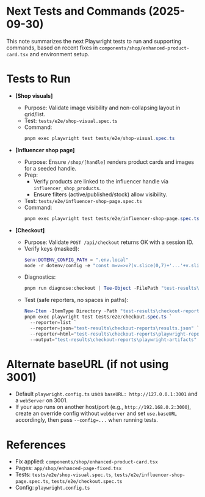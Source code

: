 # Next Tests and Commands (2025-09-30)

This note summarizes the next Playwright tests to run and supporting commands, based on recent fixes in `components/shop/enhanced-product-card.tsx` and environment setup.

# Tests to Run

- **[Shop visuals]**
  - Purpose: Validate image visibility and non-collapsing layout in grid/list.
  - Test: `tests/e2e/shop-visual.spec.ts`
  - Command:
    ```powershell
    pnpm exec playwright test tests/e2e/shop-visual.spec.ts
    ```

- **[Influencer shop page]**
  - Purpose: Ensure `/shop/[handle]` renders product cards and images for a seeded handle.
  - Prep:
    - Verify products are linked to the influencer handle via `influencer_shop_products`.
    - Ensure filters (active/published/stock) allow visibility.
  - Test: `tests/e2e/influencer-shop-page.spec.ts`
  - Command:
    ```powershell
    pnpm exec playwright test tests/e2e/influencer-shop-page.spec.ts
    ```

- **[Checkout]**
  - Purpose: Validate `POST /api/checkout` returns OK with a session ID.
  - Verify keys (masked):
    ```powershell
    $env:DOTENV_CONFIG_PATH = ".env.local"
    node -r dotenv/config -e "const m=v=>v?(v.slice(0,7)+'...'+v.slice(-4)):'MISSING'; console.log('STRIPE_SECRET_KEY=',m(process.env.STRIPE_SECRET_KEY)); console.log('NEXT_PUBLIC_STRIPE_PUBLISHABLE_KEY=',m(process.env.NEXT_PUBLIC_STRIPE_PUBLISHABLE_KEY));"
    ```
  - Diagnostics:
    ```powershell
    pnpm run diagnose:checkout | Tee-Object -FilePath "test-results\checkout-reports\diagnose-checkout.txt"
    ```
  - Test (safe reporters, no spaces in paths):
    ```powershell
    New-Item -ItemType Directory -Path "test-results\checkout-reports" -Force | Out-Null
    pnpm exec playwright test tests/e2e/checkout.spec.ts `
      --reporter=list `
      --reporter=json="test-results\checkout-reports\results.json" `
      --reporter=html="test-results\checkout-reports\playwright-report" `
      --output="test-results\checkout-reports\playwright-artifacts"
    ```

# Alternate baseURL (if not using 3001)

- Default `playwright.config.ts` uses `baseURL: http://127.0.0.1:3001` and a `webServer` on 3001.
- If your app runs on another host/port (e.g., `http://192.168.0.2:3000`), create an override config without `webServer` and set `use.baseURL` accordingly, then pass `--config=...` when running tests.

# References

- Fix applied: `components/shop/enhanced-product-card.tsx`
- Pages: `app/shop/enhanced-page-fixed.tsx`
- Tests: `tests/e2e/shop-visual.spec.ts`, `tests/e2e/influencer-shop-page.spec.ts`, `tests/e2e/checkout.spec.ts`
- Config: `playwright.config.ts`
